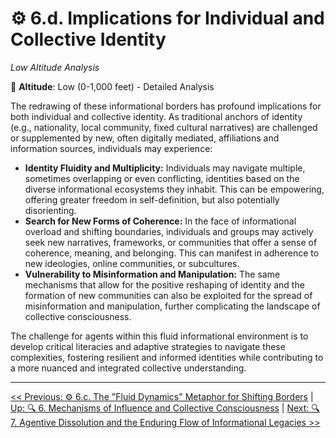 # ⚙️ 6.d. Implications for Individual and Collective Identity
<!-- markdownlint-disable MD036 -->
*Low Altitude Analysis*
<!-- markdownlint-enable MD036 -->

📍 **Altitude**: Low (0-1,000 feet) - Detailed Analysis

<!--

- Needs fleshing out

-->

The redrawing of these informational borders has profound implications for both individual and collective identity. As traditional anchors of identity (e.g., nationality, local community, fixed cultural narratives) are challenged or supplemented by new, often digitally mediated, affiliations and information sources, individuals may experience:

*   **Identity Fluidity and Multiplicity:** Individuals may navigate multiple, sometimes overlapping or even conflicting, identities based on the diverse informational ecosystems they inhabit. This can be empowering, offering greater freedom in self-definition, but also potentially disorienting.
*   **Search for New Forms of Coherence:** In the face of informational overload and shifting boundaries, individuals and groups may actively seek new narratives, frameworks, or communities that offer a sense of coherence, meaning, and belonging. This can manifest in adherence to new ideologies, online communities, or subcultures.
*   **Vulnerability to Misinformation and Manipulation:** The same mechanisms that allow for the positive reshaping of identity and the formation of new communities can also be exploited for the spread of misinformation and manipulation, further complicating the landscape of collective consciousness.

The challenge for agents within this fluid informational environment is to develop critical literacies and adaptive strategies to navigate these complexities, fostering resilient and informed identities while contributing to a more nuanced and integrated collective understanding.

---
[<< Previous: ⚙️ 6.c. The "Fluid Dynamics" Metaphor for Shifting Borders](6c-fluid-dynamics-metaphor.md) | [Up: 🔍 6. Mechanisms of Influence and Collective Consciousness](6-influence-collective-consciousness.md) | [Next: 🔍 7. Agentive Dissolution and the Enduring Flow of Informational Legacies >>](../07-agentive-dissolution-legacy/7-agentive-dissolution-legacy.md)
